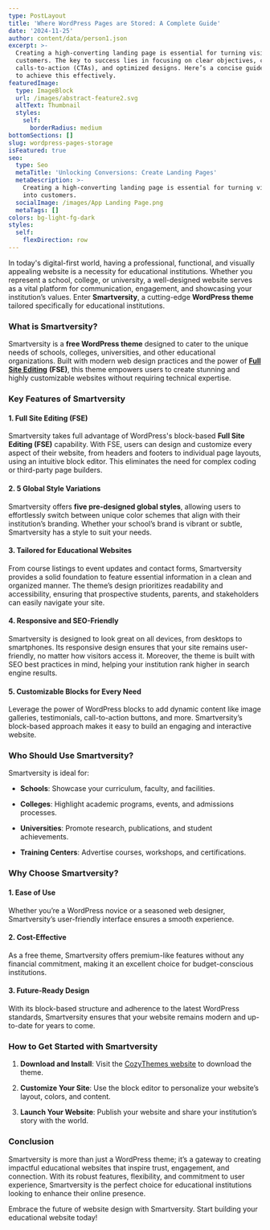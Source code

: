```yaml
---
type: PostLayout
title: 'Where WordPress Pages are Stored: A Complete Guide'
date: '2024-11-25'
author: content/data/person1.json
excerpt: >-
  Creating a high-converting landing page is essential for turning visitors into
  customers. The key to success lies in focusing on clear objectives, compelling
  calls-to-action (CTAs), and optimized designs. Here’s a concise guide on how
  to achieve this effectively.
featuredImage:
  type: ImageBlock
  url: /images/abstract-feature2.svg
  altText: Thumbnail
  styles:
    self:
      borderRadius: medium
bottomSections: []
slug: wordpress-pages-storage
isFeatured: true
seo:
  type: Seo
  metaTitle: 'Unlocking Conversions: Create Landing Pages'
  metaDescription: >-
    Creating a high-converting landing page is essential for turning visitors
    into customers.
  socialImage: /images/App Landing Page.png
  metaTags: []
colors: bg-light-fg-dark
styles:
  self:
    flexDirection: row
---
```

In today's digital-first world, having a professional, functional, and visually appealing website is a necessity for educational institutions. Whether you represent a school, college, or university, a well-designed website serves as a vital platform for communication, engagement, and showcasing your institution’s values. Enter **Smartversity**, a cutting-edge **WordPress theme** tailored specifically for educational institutions.

### **What is Smartversity?**

Smartversity is a **free WordPress theme** designed to cater to the unique needs of schools, colleges, universities, and other educational organizations. Built with modern web design practices and the power of [**Full Site Editing**](cozythemes.com/fotawp) **(FSE)**, this theme empowers users to create stunning and highly customizable websites without requiring technical expertise.

### **Key Features of Smartversity**

#### 1. **Full Site Editing (FSE)**

Smartversity takes full advantage of WordPress's block-based **Full Site Editing (FSE)** capability. With FSE, users can design and customize every aspect of their website, from headers and footers to individual page layouts, using an intuitive block editor. This eliminates the need for complex coding or third-party page builders.

#### 2. **5 Global Style Variations**

Smartversity offers **five pre-designed global styles**, allowing users to effortlessly switch between unique color schemes that align with their institution’s branding. Whether your school’s brand is vibrant or subtle, Smartversity has a style to suit your needs.

#### 3. **Tailored for Educational Websites**

From course listings to event updates and contact forms, Smartversity provides a solid foundation to feature essential information in a clean and organized manner. The theme’s design prioritizes readability and accessibility, ensuring that prospective students, parents, and stakeholders can easily navigate your site.

#### 4. **Responsive and SEO-Friendly**

Smartversity is designed to look great on all devices, from desktops to smartphones. Its responsive design ensures that your site remains user-friendly, no matter how visitors access it. Moreover, the theme is built with SEO best practices in mind, helping your institution rank higher in search engine results.

#### 5. **Customizable Blocks for Every Need**

Leverage the power of WordPress blocks to add dynamic content like image galleries, testimonials, call-to-action buttons, and more. Smartversity’s block-based approach makes it easy to build an engaging and interactive website.

### **Who Should Use Smartversity?**

Smartversity is ideal for:

*   **Schools**: Showcase your curriculum, faculty, and facilities.

*   **Colleges**: Highlight academic programs, events, and admissions processes.

*   **Universities**: Promote research, publications, and student achievements.

*   **Training Centers**: Advertise courses, workshops, and certifications.

### **Why Choose Smartversity?**

#### **1. Ease of Use**

Whether you’re a WordPress novice or a seasoned web designer, Smartversity’s user-friendly interface ensures a smooth experience.

#### **2. Cost-Effective**

As a free theme, Smartversity offers premium-like features without any financial commitment, making it an excellent choice for budget-conscious institutions.

#### **3. Future-Ready Design**

With its block-based structure and adherence to the latest WordPress standards, Smartversity ensures that your website remains modern and up-to-date for years to come.

### **How to Get Started with Smartversity**

1.  **Download and Install**: Visit the [CozyThemes website](https://cozythemes.com/smartversity-free-wordpress-theme-for-school-college/) to download the theme.

2.  **Customize Your Site**: Use the block editor to personalize your website’s layout, colors, and content.

3.  **Launch Your Website**: Publish your website and share your institution’s story with the world.

### **Conclusion**

Smartversity is more than just a WordPress theme; it’s a gateway to creating impactful educational websites that inspire trust, engagement, and connection. With its robust features, flexibility, and commitment to user experience, Smartversity is the perfect choice for educational institutions looking to enhance their online presence.

Embrace the future of website design with Smartversity. Start building your educational website today!
